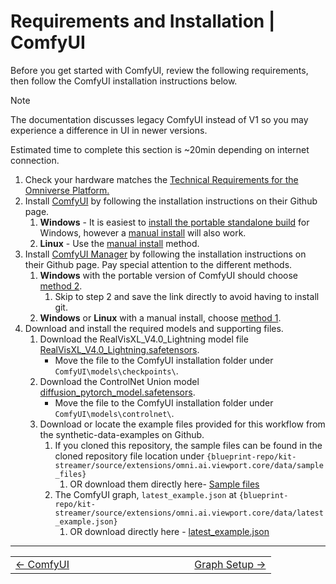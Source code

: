 # Requirements and Installation | ComfyUI

Before you get started with ComfyUI, review the following requirements, then follow the ComfyUI installation instructions below.

> [!NOTE]
> The documentation discusses legacy ComfyUI instead of V1 so you may experience a difference in UI in newer versions.

Estimated time to complete this section is ~20min depending on internet connection.

1. Check your hardware matches the [Technical Requirements for the Omniverse Platform.](https://docs.omniverse.nvidia.com/embedded-web-viewer/latest/common/technical-requirements.html)
2. Install [ComfyUI](https://github.com/comfyanonymous/ComfyUI) by following the installation instructions on their Github page.
   1. **Windows** \- It is easiest to [install the portable standalone build](https://github.com/comfyanonymous/ComfyUI?tab=readme-ov-file#windows) for Windows, however a [manual install](https://github.com/comfyanonymous/ComfyUI?tab=readme-ov-file#manual-install-windows-linux) will also work.
   2. **Linux** \- Use the [manual install](https://github.com/comfyanonymous/ComfyUI?tab=readme-ov-file#manual-install-windows-linux) method.
3. Install [ComfyUI Manager](https://github.com/ltdrdata/ComfyUI-Manager) by following the installation instructions on their Github page. Pay special attention to the different methods.
   1. **Windows** with the portable version of ComfyUI should choose [method 2](https://github.com/ltdrdata/ComfyUI-Manager#installationmethod2-installation-for-portable-comfyui-version-comfyui-manager-only).
      1. Skip to step 2 and save the link directly to avoid having to install git.
   2. **Windows** or **Linux** with a manual install, choose [method 1](https://github.com/ltdrdata/ComfyUI-Manager#installationmethod1-general-installation-method-comfyui-manager-only).
4. Download and install the required models and supporting files.
   1. Download the RealVisXL_V4.0_Lightning model file  [RealVisXL_V4.0_Lightning.safetensors](https://huggingface.co/SG161222/RealVisXL_V4.0_Lightning/blob/main/RealVisXL_V4.0_Lightning.safetensors).
      - Move the file to the ComfyUI installation folder under `ComfyUI\models\checkpoints\`.
   2. Download the ControlNet Union model [diffusion\_pytorch\_model.safetensors](https://huggingface.co/xinsir/controlnet-union-sdxl-1.0/blob/main/diffusion_pytorch_model.safetensors).
      - Move the file to the ComfyUI installation folder under `ComfyUI\models\controlnet\`.
   3. Download or locate the example files provided for this workflow from the synthetic-data-examples on Github.
      1. If you cloned this repository, the sample files can be found in the cloned repository file location under `{blueprint-repo/kit-streamer/source/extensions/omni.ai.viewport.core/data/sample_files}`
         1. OR download them directly here- [Sample files](https://github.com/NVIDIA-Omniverse-blueprints/3d-conditioning/blob/main/kit-streamer/source/extensions/omni.ai.viewport.core/data/sample_files)
      2. The ComfyUI graph, `latest_example.json` at `{blueprint-repo/kit-streamer/source/extensions/omni.ai.viewport.core/data/latest_example.json}`
         1. OR download directly here - [latest_example.json](https://github.com/NVIDIA-Omniverse-blueprints/3d-conditioning/blob/main/kit-streamer/source/extensions/omni.ai.viewport.core/data/latest_example.json)

----
<div align="center">
  <table>
    <tr>
      <td align="left"><a href="./07_comfyui.md">&larr; ComfyUI</a></td>
      <td align="center">⠀⠀⠀⠀⠀⠀⠀⠀                    ⠀⠀⠀⠀⠀⠀       </td>
      <td align="right"><a href="./09_comfyui_graph_setup.md">Graph Setup &rarr;</a></td>
    </tr>
  </table>
</div>
